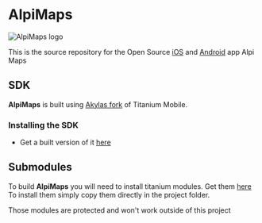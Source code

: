 # AlpiMaps
![AlpiMaps logo](https://raw.githubusercontent.com/farfromrefug/akylas.alpi.maps/master/platform/android/res/drawable-xxxhdpi-v21/appicon.png)

This is the source repository for the Open Source [iOS](https://itunes.apple.com/us/app/alpi-maps/id1045609978?ls=1&mt=8) and [Android](https://play.google.com/apps/testing/akylas.alpi.maps) app Alpi Maps


## SDK

**AlpiMaps** is built using [Akylas fork](https://github.com/Akylas/titanium_mobile) of Titanium Mobile.

### Installing the SDK

* Get a built version of it [here](https://drive.google.com/file/d/0B6sfR-aIHi1oRUVZOFFzNFI2OEE/view?usp=sharing)


## Submodules
To build **AlpiMaps** you will need to install titanium modules.
Get them [here](https://drive.google.com/open?id=0B6sfR-aIHi1oRk1nZ0V2YkhpMDA)
To install them simply copy them directly in the project folder.

Those modules are protected and won't work outside of this project

